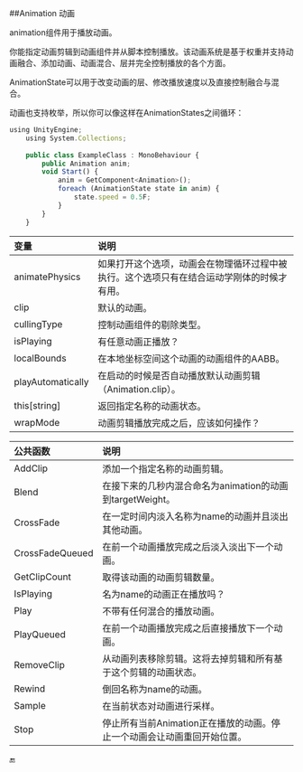 ##Animation 动画

animation组件用于播放动画。

你能指定动画剪辑到动画组件并从脚本控制播放。该动画系统是基于权重并支持动画融合、添加动画、动画混合、层并完全控制播放的各个方面。

AnimationState可以用于改变动画的层、修改播放速度以及直接控制融合与混合。

动画也支持枚举，所以你可以像这样在AnimationStates之间循环：

```javascript
using UnityEngine;
    using System.Collections;
 
    public class ExampleClass : MonoBehaviour {
        public Animation anim;
        void Start() {
            anim = GetComponent<Animation>();
            foreach (AnimationState state in anim) {
                state.speed = 0.5F;
            }
        }
    }
```


|变量|说明|
|:--|:--|
|animatePhysics|如果打开这个选项，动画会在物理循环过程中被执行。这个选项只有在结合运动学刚体的时候才有用。|
|clip|默认的动画。|
|cullingType|控制动画组件的剔除类型。|
|isPlaying|有任意动画正播放？|
|localBounds|在本地坐标空间这个动画的动画组件的AABB。|
|playAutomatically|在启动的时候是否自动播放默认动画剪辑（Animation.clip）。|
|this[string]|返回指定名称的动画状态。|
|wrapMode|动画剪辑播放完成之后，应该如何操作？|


|公共函数|说明|
|:--|:--|
|AddClip|添加一个指定名称的动画剪辑。|
|Blend|在接下来的几秒内混合命名为animation的动画到targetWeight。|
|CrossFade|在一定时间内淡入名称为name的动画并且淡出其他动画。|
|CrossFadeQueued|在前一个动画播放完成之后淡入淡出下一个动画。|
|GetClipCount|取得该动画的动画剪辑数量。|
|IsPlaying|名为name的动画正在播放吗？|
|Play|不带有任何混合的播放动画。|
|PlayQueued|在前一个动画播放完成之后直接播放下一个动画。|
|RemoveClip|从动画列表移除剪辑。这将去掉剪辑和所有基于这个剪辑的动画状态。|
|Rewind|倒回名称为name的动画。|
|Sample|在当前状态对动画进行采样。|
|Stop|停止所有当前Animation正在播放的动画。停止一个动画会让动画重回开始位置。|



🔚








